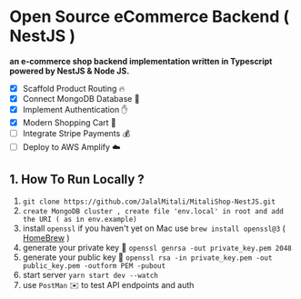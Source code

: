 # Open Source eCommerce Backend ( NestJS )
**an e-commerce shop backend implementation written in Typescript powered by NestJS & Node JS.**
- [x] Scaffold Product Routing 🔥 
- [x] Connect MongoDB Database 🍃 
- [x] Implement Authentication ✋ 
- [x] Modern Shopping Cart 🛒
- [ ] Integrate Stripe Payments 💰 
- [ ] Deploy to AWS Amplify ☁️ 
## 1. How To Run Locally ?
1. ```git clone https://github.com/JalalMitali/MitaliShop-NestJS.git```
2. `create MongoDB cluster , create file 'env.local' in root and add the URI ( as in env.example)`
3. install `openssl` if you haven't yet on Mac use  `brew install openssl@3` ( [HomeBrew](https://formulae.brew.sh/formula/openssl@3) )
2. generate your private key 🔐  ```openssl genrsa -out private_key.pem 2048```
4. generate your public key 🔑 ```openssl rsa -in private_key.pem -out public_key.pem -outform PEM -pubout```
5. start server `yarn start dev --watch`
6. use `PostMan`  ✉️ to test API endpoints and auth
